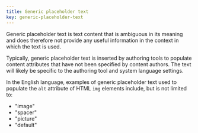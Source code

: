 ```yaml
---
title: Generic placeholder text
key: generic-placeholder-text
---
```


Generic placeholder text is text content that is ambiguous in its meaning and does therefore not provide any useful information in the context in which the text is used.

Typically, generic placeholder text is inserted by authoring tools to populate content attributes that have not been specified by content authors. The text will likely be specific to the authoring tool and system language settings.

In the English language, examples of generic placeholder text used to populate the `alt` attribute of HTML `img` elements include, but is not limited to:

- "image"
- "spacer"
- "picture"
- "default"
